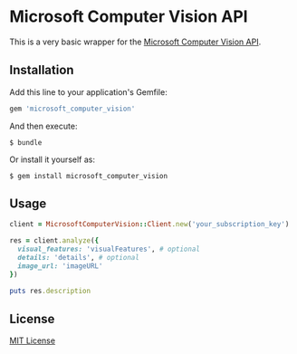 # Microsoft Computer Vision API

This is a very basic wrapper for the [Microsoft Computer Vision API](https://www.microsoft.com/cognitive-services/en-us/computer-vision-api).

## Installation

Add this line to your application's Gemfile:

```ruby
gem 'microsoft_computer_vision'
```

And then execute:

```
$ bundle
```

Or install it yourself as:

```
$ gem install microsoft_computer_vision 
```
    
## Usage

```ruby
client = MicrosoftComputerVision::Client.new('your_subscription_key')

res = client.analyze({
  visual_features: 'visualFeatures', # optional
  details: 'details', # optional
  image_url: 'imageURL'
})

puts res.description
```

## License

[MIT License](http://www.opensource.org/licenses/MIT)
